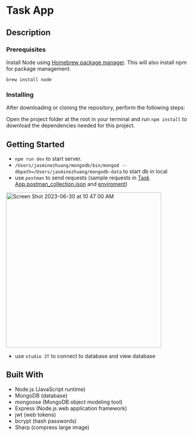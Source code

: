 # Task App
## Description
### Prerequisites

Install Node using [Homebrew package manager](https://brew.sh/). This will also install npm for package management.
```
brew install node
```

### Installing

After downloading or cloning the repository, perform the following steps:

Open the project folder at the root in your terminal and run `npm install` to download the dependencies needed for this project.

## Getting Started
- `npm run dev` to start server.
-  `/Users/jasminezhuang/mongodb/bin/mongod --dbpath=/Users/jasminezhuang/mongodb-data` to start db in local
-  use `postman` to send requests (sample requests in [Task App.postman_collection.json](https://github.com/Jasmine-Zhuang/NodeJsCourse/blob/main/task-manager/Task%20App.postman_collection.json) and [enviroment](https://github.com/Jasmine-Zhuang/NodeJsCourse/blob/main/task-manager/Task%20manager%20API%20(dev).postman_environment.json))

<img width="416" alt="Screen Shot 2023-06-30 at 10 47 00 AM" src="https://github.com/Jasmine-Zhuang/NodeJsCourse/assets/75867805/072fd8e8-844f-4aef-a3ae-9f49d8b072e9">

-  use `studio 3T` to connect to database and view database

## Built With

- Node.js (JavaScript runtime)
- MongoDB (database)
- mongoose (MongoDB object modeling tool)
- Express (Node.js web application framework)
- jwt (web tokens)
- bcrypt (hash passwords)
- Sharp (compress large image)
